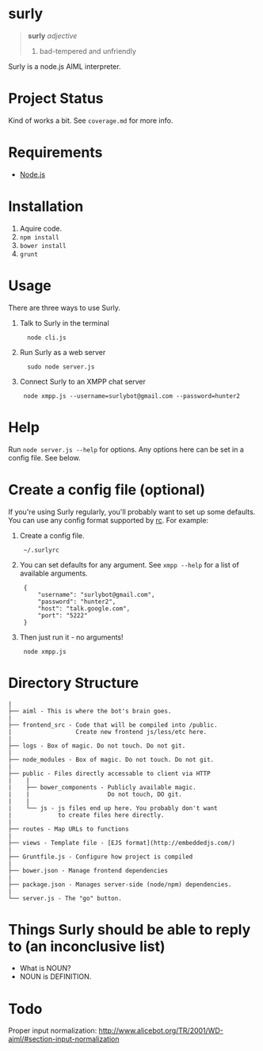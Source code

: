 surly
=====

 > **surly** *adjective*
 > 
 >  1. bad-tempered and unfriendly

Surly is a node.js AIML interpreter.


Project Status
==============

Kind of works a bit. See `coverage.md` for more info.


Requirements
============

* [Node.js](http://nodejs.org/)


Installation
============

1. Aquire code.
2. `npm install`
3. `bower install`
4. `grunt`


Usage
=====

There are three ways to use Surly.

1. Talk to Surly in the terminal

         node cli.js

2. Run Surly as a web server

         sudo node server.js

3. Connect Surly to an XMPP chat server

        node xmpp.js --username=surlybot@gmail.com --password=hunter2



Help
====

Run `node server.js --help` for options. Any options here can be set in a config file. See below.


Create a config file (optional)
=====================

If you're using Surly regularly, you'll probably want to set up some defaults. You can use any config format supported by [rc](https://www.npmjs.com/package/rc). For example:

1. Create a config file.

        ~/.surlyrc

2. You can set defaults for any argument. See `xmpp --help` for a list of available arguments.

        {
            "username": "surlybot@gmail.com",
            "password": "hunter2",
            "host": "talk.google.com",
            "port": "5222"
        }

3. Then just run it - no arguments!
    
        node xmpp.js


Directory Structure
===================

    |
    ├── aiml - This is where the bot's brain goes.
    |
    ├── frontend_src - Code that will be compiled into /public.
    |                  Create new frontend js/less/etc here.
    |
    ├── logs - Box of magic. Do not touch. Do not git.
    |
    ├── node_modules - Box of magic. Do not touch. Do not git.
    |
    ├── public - Files directly accessable to client via HTTP
    |    |
    |    ├── bower_components - Publicly available magic. 
    |    |                      Do not touch, DO git.
    |    |
    |    └── js - js files end up here. You probably don't want 
    |             to create files here directly.
    |
    ├── routes - Map URLs to functions
    |
    ├── views - Template file - [EJS format](http://embeddedjs.com/)
    |
    ├── Gruntfile.js - Configure how project is compiled
    |
    ├── bower.json - Manage frontend dependencies
    |
    ├── package.json - Manages server-side (node/npm) dependencies.
    |
    └── server.js - The "go" button.


Things Surly should be able to reply to (an inconclusive list)
==============================================================

* What is NOUN?
* NOUN is DEFINITION.


Todo
====

Proper input normalization: http://www.alicebot.org/TR/2001/WD-aiml/#section-input-normalization
